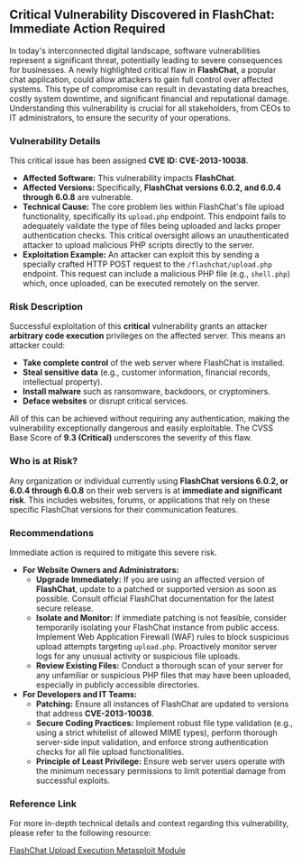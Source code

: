 ## Critical Vulnerability Discovered in FlashChat: Immediate Action Required

In today's interconnected digital landscape, software vulnerabilities represent a significant threat, potentially leading to severe consequences for businesses. A newly highlighted critical flaw in **FlashChat**, a popular chat application, could allow attackers to gain full control over affected systems. This type of compromise can result in devastating data breaches, costly system downtime, and significant financial and reputational damage. Understanding this vulnerability is crucial for all stakeholders, from CEOs to IT administrators, to ensure the security of your operations.

### Vulnerability Details

This critical issue has been assigned **CVE ID: CVE-2013-10038**.

*   **Affected Software:** This vulnerability impacts **FlashChat**.
*   **Affected Versions:** Specifically, **FlashChat versions 6.0.2, and 6.0.4 through 6.0.8** are vulnerable.
*   **Technical Cause:** The core problem lies within FlashChat's file upload functionality, specifically its `upload.php` endpoint. This endpoint fails to adequately validate the type of files being uploaded and lacks proper authentication checks. This critical oversight allows an unauthenticated attacker to upload malicious PHP scripts directly to the server.
*   **Exploitation Example:** An attacker can exploit this by sending a specially crafted HTTP POST request to the `/flashchat/upload.php` endpoint. This request can include a malicious PHP file (e.g., `shell.php`) which, once uploaded, can be executed remotely on the server.

### Risk Description

Successful exploitation of this **critical** vulnerability grants an attacker **arbitrary code execution** privileges on the affected server. This means an attacker could:

*   **Take complete control** of the web server where FlashChat is installed.
*   **Steal sensitive data** (e.g., customer information, financial records, intellectual property).
*   **Install malware** such as ransomware, backdoors, or cryptominers.
*   **Deface websites** or disrupt critical services.

All of this can be achieved without requiring any authentication, making the vulnerability exceptionally dangerous and easily exploitable. The CVSS Base Score of **9.3 (Critical)** underscores the severity of this flaw.

### Who is at Risk?

Any organization or individual currently using **FlashChat versions 6.0.2, or 6.0.4 through 6.0.8** on their web servers is at **immediate and significant risk**. This includes websites, forums, or applications that rely on these specific FlashChat versions for their communication features.

### Recommendations

Immediate action is required to mitigate this severe risk.

*   **For Website Owners and Administrators:**
    *   **Upgrade Immediately:** If you are using an affected version of **FlashChat**, update to a patched or supported version as soon as possible. Consult official FlashChat documentation for the latest secure release.
    *   **Isolate and Monitor:** If immediate patching is not feasible, consider temporarily isolating your FlashChat instance from public access. Implement Web Application Firewall (WAF) rules to block suspicious upload attempts targeting `upload.php`. Proactively monitor server logs for any unusual activity or suspicious file uploads.
    *   **Review Existing Files:** Conduct a thorough scan of your server for any unfamiliar or suspicious PHP files that may have been uploaded, especially in publicly accessible directories.
*   **For Developers and IT Teams:**
    *   **Patching:** Ensure all instances of FlashChat are updated to versions that address **CVE-2013-10038**.
    *   **Secure Coding Practices:** Implement robust file type validation (e.g., using a strict whitelist of allowed MIME types), perform thorough server-side input validation, and enforce strong authentication checks for all file upload functionalities.
    *   **Principle of Least Privilege:** Ensure web server users operate with the minimum necessary permissions to limit potential damage from successful exploits.

### Reference Link

For more in-depth technical details and context regarding this vulnerability, please refer to the following resource:

[FlashChat Upload Execution Metasploit Module](https://raw.githubusercontent.com/rapid7/metasploit-framework/master/modules/exploits/unix/webapp/flashchat_upload_exec.rb)